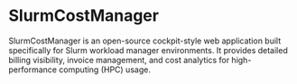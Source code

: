 # SlurmCostManager
SlurmCostManager is an open-source cockpit-style web application built specifically for Slurm workload manager environments. It provides detailed billing visibility, invoice management, and cost analytics for high-performance computing (HPC) usage.
